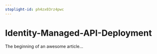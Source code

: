 ```yaml
---
stoplight-id: ph4zx03rz4pwc
---
```


# Identity-Managed-API-Deployment

The beginning of an awesome article...
